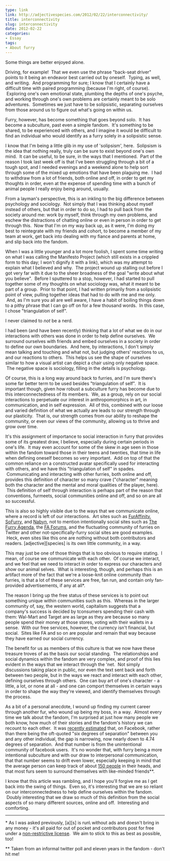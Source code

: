```yaml
---
type: link
link: http://adjectivespecies.com/2012/02/22/interconnectivity/
title: interconnectivity
slug: interconnectivity
date: 2012-02-22
categories:
- Essay
tags:
- About furry
---
```


Some things are better enjoyed alone.

Driving, for example!  That we even use the phrase "back-seat driver" points to
it being an endeavor best carried out by oneself.  Typing, as well, and writing.
 And programming for sure; I know that I certainly have a difficult time with
paired programming (because I'm right, of course).  Exploring one's own
emotional state, plumbing the depths of one's psyche, and working through one's
own problems are certainly meant to be solo adventures.  Sometimes we just have
to be solipsistic, separating ourselves from those around us to figure out
what's going on within us.

Furry, however, has become something that goes beyond solo.  It has become a
subculture, past even a simple fandom.  It's something to be shared, to be
experienced with others, and I imagine it would be difficult to find an
individual who would identify as a furry solely in a solipsistic sense.
<!--more-->

I know that I'm being a little glib in my use of 'solipsism', here.  Solipsism
is the idea that nothing really, truly can be sure to exist beyond one's own
mind.  It can be useful, to be sure, in the ways that I mentioned.  Part of the
reason I took last week off is that I've been struggling through a bit of a
tough spot, and I needed evenings and a weekend alone to help sort through some
of the mixed up emotions that have been plaguing me.  I had to withdraw from a
lot of friends, both online and off, in order to get my thoughts in order, even
at the expense of spending time with a bunch of animal people I really enjoy
being around, usually.

From a layman's perspective, this is an inkling to the big difference between
psychology and sociology.  Not simply that I was thinking about myself instead
of others, but that in order to do so, I had to pull back from the society
around me: work by myself, think through my own problems, and eschew the
distractions of chatting online or even in person in order to get through this.
 Now that I'm on my way back up, as it were, I'm doing my best to reintegrate
with my friends and cohort, to become a member of my team at work, get back into
dealing with my fiance and parents at home, and slip back into the fandom.

When I was a little younger and a lot more foolish, I spent some time writing on
what I was calling the Manifesto Project (which still exists in a crippled form
to this day; I won't dignify it with a link), which was my attempt to explain
what I believed and why.  The project wound up stalling out before I got very
far with it due to the sheer broadness of the goal "write about what you
believe".  Before I sputtered to a stop, however, I had started to pull together
some of my thoughts on what sociology was, what it meant to be part of a group.
 Prior to that point, I had written primarily from a solipsistic point of view,
pulling together ideas that had to do with me and me only.  And, as I'm sure you
all are well aware, I have a habit of boiling things down to a pithy phrase that
I can go off on for a few thousand words.  In this case, I chose "triangulation
of self".

I never claimed to *not* be a nerd.

I had been (and have been recently) thinking that a lot of what we do in our
interactions with others was done in order to help define ourselves.  We
surround ourselves with friends and embed ourselves in a society in order to
define our own boundaries.  And here, by interactions, I don't simply mean
talking and touching and what not, but judging others' reactions to us, and our
reactions to others.  This helps us see the shape of ourselves similar to how a
visual artist can depict a chair using only negative space.  The negative space
is sociology, filling in the details is psychology.

Of course, this is a long way around back to furries, and I'm sure there's some
far better term to be used besides "triangulation of self".  It is important
though, given how robust a subculture furry has become due to this
interconnectedness of its members.  We, as a group, rely on our social
interactions to perpetuate our interest in anthropomorphics in art, in
communication, and in self expression.  All of this, combined with our loose and
varied definition of what we actually are leads to our strength through our
plasticity.  That is, our strength comes from our ability to reshape the
community, or even our views of the community, allowing us to thrive and grow
over time.

It's this assignment of importance to social interaction in furry that provides
some of its greatest draw, I believe, especially during certain periods in one's
life.  It may even account for some of the skew in age seen in those within the
fandom toward those in their teens and twenties, that time in life when defining
oneself becomes so very important.  Add on top of that the common reliance on a
constructed avatar specifically used for interacting with others, and we have
this "triangulation of self" in spades.  Communicating and interacting with
other furries, both online and off, provides this definition of character so
many crave ("character" meaning both the character and the mental and moral
qualities of the player, here).  This definition of self through interaction is
perhaps part of the reason that conventions, furmeets, social communities online
and off, and so on are all so successful.

This is also so highly visible due to the ways that we communicate online, where
a record is left of our interactions.  Art sites such as
[FurAffinity](http://furaffinity.net), [SoFurry](http://sofurry.com), and
[Nabyn](http://nabyn.com), not to mention intentionally
social sites such as [The Furry Agenda](http://www.furryagenda.com), the [FA
Forums](http://forums.furaffinity.net/), and the fluctuating community of
furries on Twitter and other not-specifically-furry social sites are good
examples.  Heck, even sites like this one are nothing without both contributors
and readers.  \[adjective\]\[species\] is its own little community, in a way.

This may just be one of those things that is too obvious to require stating.  I
mean, of course we communicate with each other.  Of course we interact, and we
feel that we need to interact in order to express our characters and show our
animal selves.  What is interesting, though, and perhaps this is an artifact
more of the fact that we're a loose-knit online community than furries, is that
a lot of these services are free, fan run, and contain only fan-provided
advertisements, if any at all\*.

The reason I bring up the free status of these services is to point out
something unique within communities such as this.  Whereas in the larger
community of, say, the western world, capitalism suggests that a company's
success is decided by tconsumers spending their cash with them: Wal-Mart and
Target are as large as they are because so many people spend their money at
those stores, voting with their wallets in a sense.  With our free services,
however, the currency isn't financial, but social.  Sites like FA and so on are
popular and remain that way because they have earned our social currency.

The benefit for us as members of this culture is that we now have these treasure
troves of as the basis our social standing.  The relationships and social
dynamics within the fandom are very complex, and proof of this lies evident in
the ways that we interact through the 'net.  Not simply discussions taking place
in public, nor even the text sent back and forth between two people, but in the
ways we react and interact with each other, defining ourselves through others.
 One can buy art of one's character - a little, a lot, or none at all - and one
can comport themselves in certain ways in order to shape the way they're viewed,
and identify themselves through the process.

As a bit of a personal anecdote, I wound up finding my current career through
another fur, who wound up being my boss, in a way.  Almost every time we talk
about the fandom, I'm surprised at just how many people we both know, how much
of their stories and the fandom's history we can recount to each other.  It was
[recently
estimated](http://flowingdata.com/2011/11/30/four-degrees-of-separation/) that,
on Facebook, rather than there being the oft-quoted "six degrees of separation"
between you and any other individual, the gap is narrowing, now nearly down to
4.74 degrees of separation.   And that number is from the unintentional
community of facebook users.  It's no wonder that, with furry being a more
intentional subculture and with our draw to interpersonal communication, that
that number seems to drift even lower, especially keeping in mind that the
average person can keep track of about [150
people](http://www.cracked.com/article_14990_what-monkeysphere.html) in their
heads, and that most furs seem to surround themselves with like-minded
friends\*\*.

I know that this article was rambling, and I hope you'll forgive me as I get
back into the swing of things.  Even so, it's interesting that we are so reliant
on our interconnectedness to help define ourselves within the fandom.  Doubly
interesting that we draw so much of this definition from the social aspects of
so many different sources, online and off.  Interesting and comforting.

-----

\* As I was asked previously, \[a\]\[s\] is run\ without ads and doesn't bring
in any money - it's all paid for out of pocket and contributors post for free
under a [non-restrictive
license](http://creativecommons.org/licenses/by-nc-sa/3.0/).  We aim to stick to
this as best as possible, too!

\*\* Taken from an informal twitter poll and eleven years in the fandom - don't
hit me!
